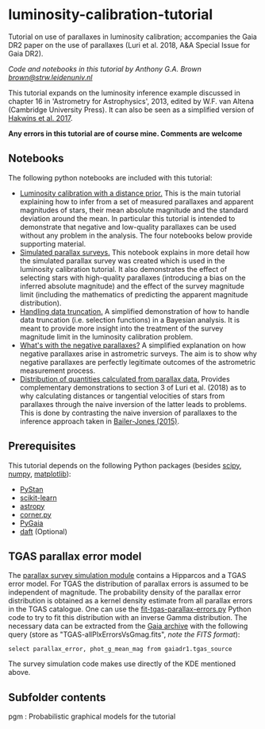 # luminosity-calibration-tutorial
Tutorial on use of parallaxes in luminosity calibration; accompanies the Gaia DR2 paper on the use
of parallaxes (Luri et al. 2018, A&A Special Issue for Gaia DR2).

_Code and notebooks in this tutorial by Anthony G.A. Brown <brown@strw.leidenuniv.nl>_

This tutorial expands on the luminosity inference example discussed in chapter 16 in 'Astrometry for
Astrophysics', 2013, edited by W.F. van Altena (Cambridge University Press). It can also be seen as
a simplified version of [Hakwins et al.
2017](https://ui.adsabs.harvard.edu/#abs/2017MNRAS.471..722H/abstract).

__Any errors in this tutorial are of course mine. Comments are welcome__

## Notebooks

The following python notebooks are included with this tutorial:
* [Luminosity calibration with a distance prior.](./Luminosity_Inference_DistPrior.ipynb) This is
  the main tutorial explaining how to infer from a set of measured parallaxes and apparent
  magnitudes of stars, their mean absolute magnitude and the standard deviation around the mean. In
  particular this tutorial is intended to demonstrate that negative and low-quality parallaxes can
  be used without any problem in the analysis. The four notebooks below provide supporting material.
* [Simulated parallax surveys.](./Parallax_survey_simulation.ipynb) This notebook explains in more
  detail how the simulated parallax survey was created which is used in the luminosity calibration
  tutorial. It also demonstrates the effect of selecting stars with high-quality parallaxes
  (introducing a bias on the inferred absolute magnitude) and the effect of the survey magnitude
  limit (including the mathematics of predicting the apparent magnitude distribution).
* [Handling data truncation.](./Handling_Data_Truncation.ipynb) A simplified demonstration of how to
  handle data truncation (i.e. selection functions) in a Bayesian analysis. It is meant to provide
  more insight into the treatment of the survey magnitude limit in the luminosity calibration
  problem.
* [What's with the negative parallaxes?](./DemoNegativeParallax.ipynb) A simplified explanation on
  how negative parallaxes arise in astrometric surveys. The aim is to show why negative parallaxes
  are perfectly legitimate outcomes of the astrometric measurement process.
* [Distribution of quantities calculated from parallax data.](./Parallax_related_quantities.ipynb)
  Provides complementary demonstrations to section 3 of Luri et al. (2018) as to why calculating
  distances or tangential velocities of stars from parallaxes through the naive inversion of the
  latter leads to problems. This is done by contrasting the naive inversion of parallaxes to the
  inference approach taken in [Bailer-Jones
  (2015)](https://ui.adsabs.harvard.edu/#abs/2015PASP..127..994B/abstract).

## Prerequisites

This tutorial depends on the following Python packages (besides [scipy](https://www.scipy.org/),
[numpy](http://numpy.org/), [matplotlib](https://matplotlib.org/)):
* [PyStan](http://mc-stan.org/users/interfaces/pystan.html)
* [scikit-learn](http://scikit-learn.org)
* [astropy](http://www.astropy.org/index.html)
* [corner.py](https://github.com/dfm/corner.py)
* [PyGaia](https://github.com/agabrown/PyGaia)
* [daft](https://github.com/dfm/daft) (Optional)

## TGAS parallax error model

The [parallax survey simulation module](./parallaxsurveys.py) contains a Hipparcos and a TGAS error
model. For TGAS the distribution of parallax errors is assumed to be independent of magnitude. The
probability density of the parallax error distribution is obtained as a kernel density estimate from all
parallax errors in the TGAS catalogue. One can use the
[fit-tgas-parallax-errors.py](./fit-tgas-parallax-errors.py) Python code to try to fit this distribution
with an inverse Gamma distribution. The necessary data can be extracted from the [Gaia
archive](https://archives.esac.esa.int/gaia) with the following query (store as
"TGAS-allPlxErrorsVsGmag.fits", _note the FITS format_):

`select parallax_error, phot_g_mean_mag from gaiadr1.tgas_source`

The survey simulation code makes use directly of the KDE mentioned above.

## Subfolder contents

pgm : Probabilistic graphical models for the tutorial
